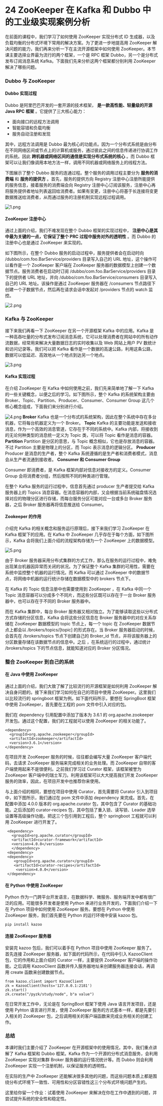 # 24 ZooKeeper 在 Kafka 和 Dubbo 中的工业级实现案例分析

在前面的课程中，我们学习了如何使用 ZooKeeper 实现分布式 ID 生成器，以及负载均衡的分布式环境下常用的解决方案。为了更进一步地提高用 ZooKeeper 解决问题的能力，我们再来分析一下在主流开源框架中如何使用 ZooKeeper。本节课主要选择业界最为流行的两个框架，一个是 RPC 框架 Dubbo，另一个是分布式发布订阅消息系统 Kafka。下面我们先来分析这两个框架都分别利用 ZooKeeper 解决了哪些问题。

### Dubbo 与 ZooKeeper

#### Dubbo 实现过程

Dubbo 是阿里巴巴开发的一套开源的技术框架， **是一款高性能、轻量级的开源 Java RPC 框架** 。它提供了三大核心能力：

- 面向接口的远程方法调用
- 智能容错和负载均衡
- 服务自动注册和发现

其中，远程方法调用是 Dubbo 最为核心的功能点。因为一个分布式系统是由分布在不同网络区间或节点上的计算机或服务，通过彼此之间的信息传递进行协调工作的系统。因此 **跨机器或网络区间的通信是实现分布式系统的核心** 。而 Dubbo 框架可以让我们像调用本地方法一样，调用不同机器或网络服务上的线程方法。

下图展示了整个 Dubbo 服务的连通过程。整个服务的调用过程主要分为 **服务的消费端** 和 **服务的提供方** 。首先，服务的提供方向 Registry 注册中心注册所能提供的服务信息，接着服务的消费端会向 Registry 注册中心订阅该服务，注册中心再将服务提供者地址列表返回给消费者。如果有变更，注册中心将基于长连接将变更数据推送给消费者，从而通过服务的注册机制实现远程过程调用。

![1.png](assets/Ciqc1F8ah0qASFC-AAELMLv7sPQ672.png)

#### ZooKeeper 注册中心

通过上面的介绍，我们不难发现在整个 Dubbo 框架的实现过程中， **注册中心是其中最为关键的一点，它保证了整个 PRC 过程中服务对外的透明性** 。而 Dubbo 的注册中心也是通过 ZooKeeper 来实现的。

如下图所示，在整个 Dubbo 服务的启动过程中，服务提供者会在启动时向 /dubbo/com.foo.BarService/providers 目录写入自己的 URL 地址，这个操作可以看作是一个 ZooKeeper 客户端在 ZooKeeper 服务器的数据模型上创建一个数据节点。服务消费者在启动时订阅 /dubbo/com.foo.BarService/providers 目录下的提供者 URL 地址，并向 /dubbo/com.foo.BarService/consumers 目录写入自己的 URL 地址。该操作是通过 ZooKeeper 服务器在 /consumers 节点路径下创建一个子数据节点，然后再在请求会话中发起对 /providers 节点的 watch 监控。

![2.png](assets/Ciqc1F8ah1WAW9KEAAIW9hNPw3Y360.png)

### Kafka 与 ZooKeeper

接下来我们再看一下 ZooKeeper 在另一个开源框架 Kafka 中的应用。Kafka 是一种高吞吐量的分布式发布订阅消息系统，它可以处理消费者在网站中的所有动作流数据，经常用来解决大量数据日志的实时收集以及 Web 网站上用户 PV 数统计和访问记录等。我们可以把 Kafka 看作是一个数据的高速公路，利用这条公路，数据可以低延迟、高效地从一个地点到达另一个地点。

![3.png](assets/CgqCHl8ah16Ac117AAKJOqYuJ28381.png)

#### Kafka 实现过程

在介绍 ZooKeeper 在 Kafka 中如何使用之前，我们先来简单地了解一下 Kafka 的一些关键概念，以便之后的学习。如下图所示，整个 Kafka 的系统架构主要由 Broker、Topic、Partition、Producer、Consumer、Consumer Group 这几个核心概念组成，下面我们来分别进行介绍。

![4.png](assets/Ciqc1F8ah26APMkMAAH5xDJ2qz0508.png) **Broker** Kafka 也是一个分布式的系统架构，因此在整个系统中存在多台机器，它将每台机器定义为一个 Broker。 **Topic** Kafka 的主要功能是发送和接收消息，作为一个高效的消息管道，它存在于不同的系统中。Kafka 内部，将接收到的无论何种类型的消息统一定义为 Topic 类，可以将 Topic 看作是消息的容器。 **Partition** Partition 是分区的意思，与 Topic 概念相似，它也是存放消息的容器。不过 Partition 主要是物理上的分区，而 Topic 表示消息的逻辑分区。 **Producer** Producer 是消息的生产者，整个 Kafka 系统遵循的是生产者和消费者模式，消息会从生产者流通到接收者。 **Consumer 和 Consumer Group**

Consumer 即消费者，是 Kafka 框架内部对信息对接收方的定义。Consumer Group 会将消费者分组，然后按照不同的种类进行管理。

在整个 Kafka 服务的运行过程中，信息首先通过 producer 生产者提交给 Kafka 服务器上的 Topics 消息容器。在消息容器的内部，又会根据当前系统磁盘情况选择对应的物理分区进行存储，而每台服务分区可能对应一台或多台 Broker 服务器，之后 Broker 服务器再将信息推送给 Consumer。

#### Zookeeper 的作用

介绍完 Kafka 的相关概念和服务运行原理后，接下来我们学习 ZooKeeper 在 Kafka 框架下的应用。在 Kafka 中 ZooKeeper 几乎存在于每个方面，如下图所示，Kafka 会将我们上面介绍的流程架构存储为一个 ZooKeeper 上的数据模型。

![5.png](assets/CgqCHl8ah3iASZ2-AAEGN0oprwQ428.png)

由于 Broker 服务器采用分布式集群的方式工作，那么在服务的运行过程中，难免出现某台机器因异常而关闭的状况。为了保证整个 Kafka 集群的可用性，需要在系统中监控整个机器的运行情况。而 Kafka 可以通过 ZooKeeper 中的数据节点，将网络中机器的运行统计存储在数据模型中的 brokers 节点下。

在 Kafka 的 Topic 信息注册中也需要使用到 ZooKeeper ，在 Kafka 中同一个Topic 消息容器可以分成多个不同片，而这些分区既可以存在于一台 Broker 服务器中，也可以存在于不同的 Broker 服务器中。

而在 Kafka 集群中，每台 Broker 服务器又相对独立。为了能够读取这些以分布式方式存储的分区信息，Kafka 会将这些分区信息在 Broker 服务器中的对应关系存储在 ZooKeeper 数据模型的 topic 节点上，每一个 topic 在 ZooKeeper 数据节点上都会以 /brokers/topics/\[topic\] 的形式存在。当 Broker 服务器启动的时候，会首先在 /brokers/topics 节点下创建自己的 Broker_id 节点，并将该服务器上的分区数量存储在该数据节点的信息中。之后 ，在系统运行的过程中，通过统计 /brokers/topics 下的节点信息，就能知道对应的 Broker 分区情况。

### 整合 ZooKeeper 到自己的系统

#### 在 Java 中使用 ZooKeeper

通过上面的介绍，我们大致了解了比较流行的开源框架是如何利用 ZooKeeper 解决自身问题的。接下来我们学习如何在自己的项目中使用 ZooKeeper。这里我们以比较流行的 springboot 框架为例。如下面代码所示，要想在 SpringBoot 框架中使用 ZooKeeper，首先要在工程的 pom 文件中引入对应的包。

我们在 dependency 引用配置中添加了版本为 3.6.1 的 org.apache.zookeeper 开发包。通过这个配置，我们的工程就可以使用 ZooKeeper 的相关功能了。

```
<dependency> 
  <groupId>org.apache.zookeeper</groupId> 
  <artifactId>zookeeper</artifactId>   
  <version>3.6.1</version> 
</dependency>  
```

在项目开发 ZooKeeper 服务的时候，往往都会编写大量 ZooKeeper 客户端代码，去请求 ZooKeeper 服务端来完成相关的业务处理。而 ZooKeeper 自带的客户端使用起来不是很便利。之前我们学习过 Curator 框架，该框架被誉为 ZooKeeper 客户端中的瑞士军刀。利用该框架可以大大提高我们开发 ZooKeeper 服务的效率，因此，在项目开发中也推荐你来使用。

与上面介绍的相同，要想在项目中使用 Curator，首先需要将 Curator 引入到项目中，如下图所示，我们通过在 pom 文件中添加 dependency 来完成。首先，在配置中添加 4.0.0 版本的 org.apache.curator 包，其中包含了 Curator 的基础功能。之后添加的 curator-recipes 包，其中包括了重入锁、读写锁、Leader 选举设置等高级操作功能。把这三个包引用到工程后，整个 springboot 工程就可以利用 ZooKeeper 进行开发了。

```
 <dependency> 
   <groupId>org.apache.curator</groupId> 
   <artifactId>curator-framework</artifactId> 
   <version>4.0.0</version> 
   </dependency> 
 <dependency> 
 <dependency> 
    <groupId>org.apache.curator</groupId> 
    <artifactId>curator-recipes</artifactId> 
     <version>4.0.0</version> 
 </dependency> 
```

#### 在 Python 中使用 ZooKeeper

Python 作为一门跨平台开发语言，在数据科学、微服务、服务端开发中都有很广泛的应用。可能很多开发者是使用 Python 来进行业务开发的，下面我们介绍一下在 Python 项目中如何使用 ZooKeeper 服务。要想在 Python 中使用 ZooKeeper 服务，我们首先要在 Python 的运行环境中安装 kazoo 包。

```
pip install kazoo 
```

#### 连接 ZooKeeper 服务器

安装完 kazoo 包后，我们可以着手在 Python 项目中使用 ZooKeeper 服务了。首先连接 ZooKeeper 服务器，如下面的代码所示，在代码中引入 KazooClient 包，它的作用和上面介绍的 Curator 一样，主要提供 ZooKeeper 客户端的操作功能。之后调用 KazooClient 函数并传入服务器地址来创建服务器连接会话，再调用 create 函数来创建数据节点。

```
from kazoo.client import KazooClient 
zk = KazooClient(hosts='127.0.0.1:2181') 
zk.start() 
zk.create("/pyzk/study/node", b"a value") 
```

在日常开发工作中，无论是在 SpringBoot 框架下使用 Java 语言开发项目，还是使用 Pyhton 语言进行开发，使用 ZooKeeper 服务的方式基本一样，都是先要引入相关的 ZooKeeper 包，之后调用相关的客户端函数来完成业务相关的创建工作。

### 总结

本课时我们主要介绍了 ZooKeeper 在开源框架中的使用情况，其中，我们重点讲解了 Kafka 框架和 Dubbo 框架。Kafka 作为一个开源的分布式消息服务，会利用 ZooKeeper 实现对集群 Broker 服务器的运行情况统计等。而 Dubbo 则会利用 ZooKeeper 实现一个注册机制，以保证服务的透明性。

在实际的生产中 ZooKeeper 还能解决很多其他的问题，而这些问题本质上都是围绕分布式环境下一致性、可用性和分区容错性这三个分布式环境问题产生的。

这里给你留一个作业：试着使用 ZooKeeper 来解决在你在工作中遇到的问题，并尝试提升系统的安全性和稳定性。
